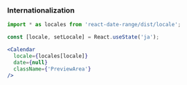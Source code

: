 ### Internationalization

```jsx inside Markdown
import * as locales from 'react-date-range/dist/locale';

const [locale, setLocale] = React.useState('ja');

<Calendar
  locale={locales[locale]}
  date={null}
  className={'PreviewArea'}
/>

```

